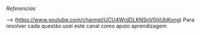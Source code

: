 *Referencias*

--> (https://www.youtube.com/channel/UCU4WrdDLKNSnV0jiiUbKong) Para resolver cada questão usei este canal como apoio aprendizagem
